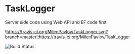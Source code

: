 # TaskLogger
Server side code using Web API and EF code first

!https://travis-ci.org/MilenPavlov/TaskLogger.svg?branch=master!:https://travis-ci.org/MilenPavlov/TaskLogger

<img src="https://travis-ci.org/MilenPavlov/TaskLogger.svg?branch=master" alt="Build Status" />
